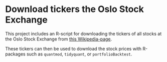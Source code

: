 # Download tickers the Oslo Stock Exchange
This project includes an R-script for downloading the tickers of all stocks at the Oslo Stock Exchange from [this Wikipedia-page](https://en.wikipedia.org/wiki/List_of_companies_listed_on_the_Oslo_Stock_Exchange). 

These tickers can then be used to download the stock prices with R-packages such as `quantmod`, `tidyquant`, or `portfolioBacktest`. 




